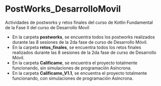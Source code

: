 # PostWorks_DesarrolloMovil
Actividades de postworks y retos finales del curso de Kotlin Fundamental de la Fase II del curso de Desarrollo Movil

- En la carpeta **postworks**, se encuentra todos los postworks realizados durante las 8 sesiones de la 2da fase de curso de Desarrollo Móvil.
- En la carpeta **retos_finales**, se encuentra todos los retos finales realizados durante las 8 sesiones de la 2da fase de curso de Desarrollo Móvil.
- En la carpeta **Calificame**, se encuentra el proyecto totalmente funcionando, sin simulaciones de programación Asíncrona.
- En la carpeta **Calificame_V1.1**, se encuentra el proyecto totalmente funcionando, con simulaciones de programación Asíncrona.

